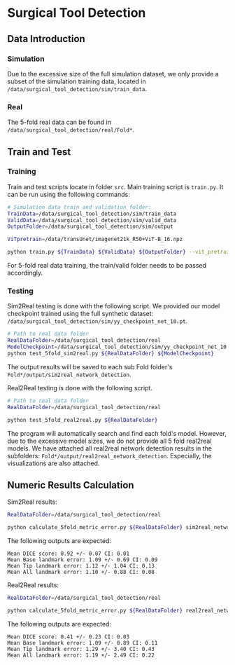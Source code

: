 # Surgical Tool Detection
## Data Introduction
### Simulation
Due to the excessive size of the full simulation dataset, we only provide a subset of the simulation training data, located in `/data/surgical_tool_detection/sim/train_data`.
### Real
The 5-fold real data can be found in `/data/surgical_tool_detection/real/Fold*`.

## Train and Test
### Training
Train and test scripts locate in folder `src`. Main training script is `train.py`. It can be run using the following commands:
```bash
# Simulation data train and validation folder:
TrainData=/data/surgical_tool_detection/sim/train_data
ValidData=/data/surgical_tool_detection/sim/valid_data
OutputFolder=/data/surgical_tool_detection/sim/output

ViTpretrain=/data/transUnet/imagenet21k_R50+ViT-B_16.npz

python train.py ${TrainData} ${ValidData} ${OutputFolder} --vit_pretrain_file ${ViTpretrain} --heavy-aug --unet-padding
```
For 5-fold real data training, the train/valid folder needs to be passed accordingly.

### Testing
Sim2Real testing is done with the following script. We provided our model checkpoint trained using the full synthetic dataset: `/data/surgical_tool_detection/sim/yy_checkpoint_net_10.pt`.
```bash
# Path to real data folder
RealDataFolder=/data/surgical_tool_detection/real
ModelCheckpoint=/data/surgical_tool_detection/sim/yy_checkpoint_net_10.pt
python test_5fold_sim2real.py ${RealDataFolder} ${ModelCheckpoint}
```
The output results will be saved to each sub Fold folder's `Fold*/output/sim2real_network_detection`.

Real2Real testing is done with the following script.
```bash
# Path to real data folder
RealDataFolder=/data/surgical_tool_detection/real

python test_5fold_real2real.py ${RealDataFolder}
```
The program will automatically search and find each fold's model. However, due to the excessive model sizes, we do not provide all 5 fold real2real models. 
We have attached all real2real network detection results in the subfolders: `Fold*/output/real2real_network_detection`. Especially, the visualizations are also attached.

## Numeric Results Calculation
Sim2Real results:
```bash
RealDataFolder=/data/surgical_tool_detection/real

python calculate_5fold_metric_error.py ${RealDataFolder} sim2real_network_detection
```
The following outputs are expected:
```commandline
Mean DICE score: 0.92 +/- 0.07 CI: 0.01
Mean Base landmark error: 1.09 +/- 0.69 CI: 0.09
Mean Tip landmark error: 1.12 +/- 1.04 CI: 0.13
Mean All landmark error: 1.10 +/- 0.88 CI: 0.08
```

Real2Real results:
```bash
RealDataFolder=/data/surgical_tool_detection/real

python calculate_5fold_metric_error.py ${RealDataFolder} real2real_network_detection
```
The following outputs are expected:
```commandline
Mean DICE score: 0.41 +/- 0.23 CI: 0.03
Mean Base landmark error: 1.09 +/- 0.89 CI: 0.11
Mean Tip landmark error: 1.29 +/- 3.40 CI: 0.43
Mean All landmark error: 1.19 +/- 2.49 CI: 0.22
```
